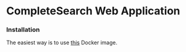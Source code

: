 # CompleteSearch Web Application

### Installation
The easiest way is to use [this](https://github.com/anatskiy/docker-completesearch) Docker image. 
